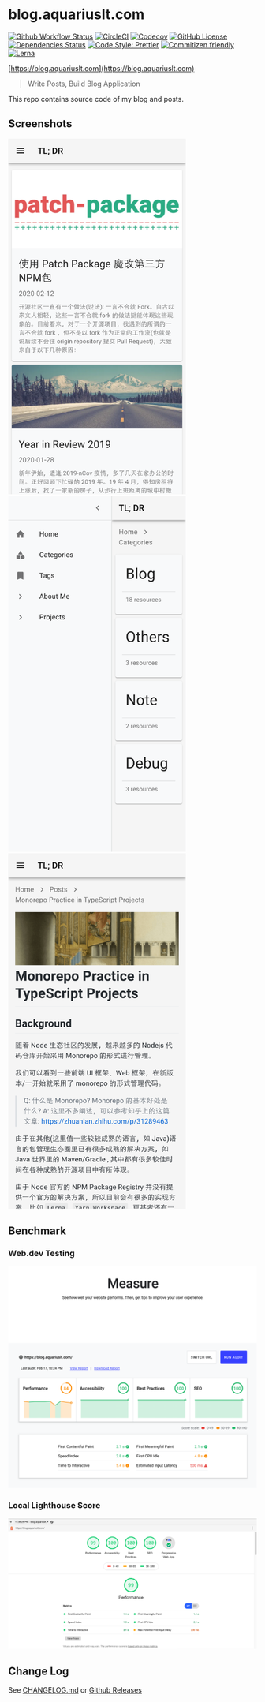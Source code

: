 # blog.aquariuslt.com

[![Github Workflow Status](https://github.com/aquariuslt/blog/workflows/build/badge.svg)](https://github.com/aquariuslt/blog/actions) [![CircleCI](https://circleci.com/gh/aquariuslt/blog.svg?style=svg)](https://circleci.com/gh/aquariuslt/blog) [![Codecov](https://codecov.io/gh/aquariuslt/blog/branch/master/graph/badge.svg)](https://codecov.io/gh/aquariuslt/blog) [![GitHub License](https://img.shields.io/github/license/aquariuslt/blog.svg)](https://github.com/aquariuslt/blog/blob/master/LICENSE) [![Dependencies Status](https://david-dm.org/aquariuslt/blog/status.svg)](https://david-dm.org/aquariuslt/blog) [![Code Style: Prettier](https://img.shields.io/badge/code_style-prettier-ff69b4.svg)](https://github.com/prettier/prettier) [![Commitizen friendly](https://img.shields.io/badge/commitizen-friendly-brightgreen.svg)](http://commitizen.github.io/cz-cli/) [![Lerna](https://img.shields.io/badge/maintained%20with-lerna-cc00ff.svg)](https://lerna.js.org/)

[https://blog.aquariuslt.com](https://blog.aquariuslt.com)

> Write Posts, Build Blog Application

This repo contains source code of my blog and posts.

## Screenshots

<img alt="mobile-home" src="./docs/images/screenshot-mobile-home.png" width="360"/>    
<img alt="mobile-category" src="./docs/images/screenshot-mobile-category.png" width="360"/>    
<img alt="mobile-detail" src="./docs/images/screenshot-mobile-detail.png" width="360" />

## Benchmark

### Web.dev Testing

![](./docs/images/web-dot-dev-benchmark.png)

### Local Lighthouse Score

![](./docs/images/lighthouse-result.png)

## Change Log

See [CHANGELOG.md](./CHANGELOG.md) or [Github Releases](https://github.com/aquariuslt/blog/releases)
